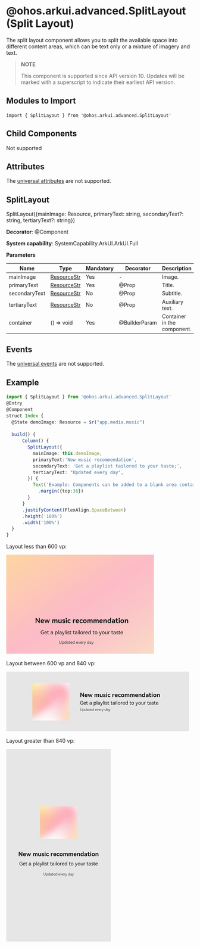 # @ohos.arkui.advanced.SplitLayout (Split Layout)


The split layout component allows you to split the available space into different content areas, which can be text only or a mixture of imagery and text.


> **NOTE**
>
> This component is supported since API version 10. Updates will be marked with a superscript to indicate their earliest API version.


## Modules to Import

```
import { SplitLayout } from '@ohos.arkui.advanced.SplitLayout'
```


## Child Components

Not supported

## Attributes
The [universal attributes](ts-universal-attributes-size.md) are not supported.


## SplitLayout

SplitLayout({mainImage: Resource, primaryText: string, secondaryText?: string, tertiaryText?: string})

**Decorator**: @Component

**System capability**: SystemCapability.ArkUI.ArkUI.Full

**Parameters**

| Name| Type| Mandatory| Decorator       | Description    |
| -------- | -------- | -------- |---------------|--------|
| mainImage | [ResourceStr](ts-types.md#resourcestr) | Yes| -             | Image. |
| primaryText | [ResourceStr](ts-types.md#resourcestr) | Yes| @Prop         | Title. |
| secondaryText | [ResourceStr](ts-types.md#resourcestr) | No| @Prop         | Subtitle.|
| tertiaryText | [ResourceStr](ts-types.md#resourcestr) | No| @Prop         | Auxiliary text. |
| container | () =&gt; void | Yes| @BuilderParam | Container in the component.|

## Events
The [universal events](ts-universal-events-click.md) are not supported.

## Example

```ts
import { SplitLayout } from '@ohos.arkui.advanced.SplitLayout'
@Entry
@Component
struct Index {
  @State demoImage: Resource = $r("app.media.music")

  build() {
      Column() {
        SplitLayout({
          mainImage: this.demoImage,
          primaryText:'New music recommendation',
          secondaryText: 'Get a playlist tailored to your taste;',
          tertiaryText: "Updated every day",
        }) {
          Text('Example: Components can be added to a blank area container.')
            .margin({top:36})
        }
      }
      .justifyContent(FlexAlign.SpaceBetween)
      .height('100%')
      .width('100%')
  }
}
```


Layout less than 600 vp:


![en-us_image_0000001665553957](figures/en-us_image_0000001665553957.png)


Layout between 600 vp and 840 vp:


![en-us_image_0000001616957408](figures/en-us_image_0000001616957408.png)


Layout greater than 840 vp:


![en-us_image_0000001617116972](figures/en-us_image_0000001617116972.png)
